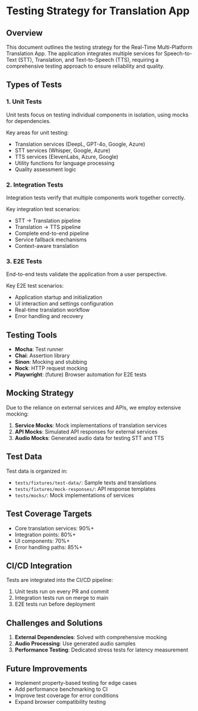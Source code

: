 # Testing Strategy for Translation App

## Overview

This document outlines the testing strategy for the Real-Time Multi-Platform Translation App. The application integrates multiple services for Speech-to-Text (STT), Translation, and Text-to-Speech (TTS), requiring a comprehensive testing approach to ensure reliability and quality.

## Types of Tests

### 1. Unit Tests

Unit tests focus on testing individual components in isolation, using mocks for dependencies.

Key areas for unit testing:

- Translation services (DeepL, GPT-4o, Google, Azure)
- STT services (Whisper, Google, Azure)
- TTS services (ElevenLabs, Azure, Google)
- Utility functions for language processing
- Quality assessment logic

### 2. Integration Tests

Integration tests verify that multiple components work together correctly.

Key integration test scenarios:

- STT → Translation pipeline
- Translation → TTS pipeline
- Complete end-to-end pipeline
- Service fallback mechanisms
- Context-aware translation

### 3. E2E Tests

End-to-end tests validate the application from a user perspective.

Key E2E test scenarios:

- Application startup and initialization
- UI interaction and settings configuration
- Real-time translation workflow
- Error handling and recovery

## Testing Tools

- **Mocha**: Test runner
- **Chai**: Assertion library
- **Sinon**: Mocking and stubbing
- **Nock**: HTTP request mocking
- **Playwright**: (future) Browser automation for E2E tests

## Mocking Strategy

Due to the reliance on external services and APIs, we employ extensive mocking:

1. **Service Mocks**: Mock implementations of translation services
2. **API Mocks**: Simulated API responses for external services
3. **Audio Mocks**: Generated audio data for testing STT and TTS

## Test Data

Test data is organized in:

- `tests/fixtures/test-data/`: Sample texts and translations
- `tests/fixtures/mock-responses/`: API response templates
- `tests/mocks/`: Mock implementations of services

## Test Coverage Targets

- Core translation services: 90%+
- Integration points: 80%+
- UI components: 70%+
- Error handling paths: 85%+

## CI/CD Integration

Tests are integrated into the CI/CD pipeline:

1. Unit tests run on every PR and commit
2. Integration tests run on merge to main
3. E2E tests run before deployment

## Challenges and Solutions

1. **External Dependencies**: Solved with comprehensive mocking
2. **Audio Processing**: Use generated audio samples
3. **Performance Testing**: Dedicated stress tests for latency measurement

## Future Improvements

- Implement property-based testing for edge cases
- Add performance benchmarking to CI
- Improve test coverage for error conditions
- Expand browser compatibility testing
